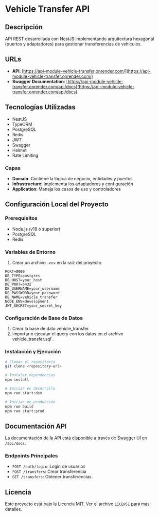 # Vehicle Transfer API

## Descripción
API REST desarrollada con NestJS implementando arquitectura hexagonal (puertos y adaptadores) para gestionar transferencias de vehículos.

## URLs
- **API**: [https://api-module-vehicle-transfer.onrender.com/](https://api-module-vehicle-transfer.onrender.com/)
- **Swagger Documentation**: [https://api-module-vehicle-transfer.onrender.com/api/docs](https://api-module-vehicle-transfer.onrender.com/api/docs)

## Tecnologías Utilizadas
- NestJS
- TypeORM
- PostgreSQL
- Redis
- JWT
- Swagger
- Helmet
- Rate Limiting

### Capas
- **Domain**: Contiene la lógica de negocio, entidades y puertos
- **Infrastructure**: Implementa los adaptadores y configuración
- **Application**: Maneja los casos de uso y controladores

## Configuración Local del Proyecto

### Prerequisitos
- Node.js (v18 o superior)
- PostgreSQL
- Redis

### Variables de Entorno
1. Crear un archivo `.env` en la raíz del proyecto:

```env
PORT=8000
DB_TYPE=postgres
DB_HOST=your_host
DB_PORT=5432
DB_USERNAME=your_username
DB_PASSWORD=your_password
DB_NAME=vehicle_transfer
NODE_ENV=development
JWT_SECRET=your_secret_key
```

### Configuración de Base de Datos
1. Crear la base de dato vehicle_transfer.
2. Importar o ejecutar el query con los datos en el archivo vehicle_transfer.sql`.


### Instalación y Ejecución
```bash
# Clonar el repositorio
git clone <repository-url>

# Instalar dependencias
npm install

# Iniciar en desarrollo
npm run start:dev

# Iniciar en producción
npm run build
npm run start:prod
```

## Documentación API
La documentación de la API está disponible a través de Swagger UI en `/api/docs`.

### Endpoints Principales
- `POST /auth/login`: Login de usuarios
- `POST /transfers`: Crear transferencia
- `GET /transfers`: Obtener transferencias

## Licencia
Este proyecto está bajo la Licencia MIT. Ver el archivo `LICENSE` para más detalles.